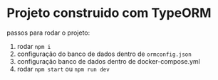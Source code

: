 # Projeto construido com TypeORM

passos para rodar o projeto:

1. rodar `npm i`
2. configuração do banco de dados dentro de `ormconfig.json`
3. configuração banco de dados dentro de docker-compose.yml 
4. rodar `npm start` ou `npm run dev`
